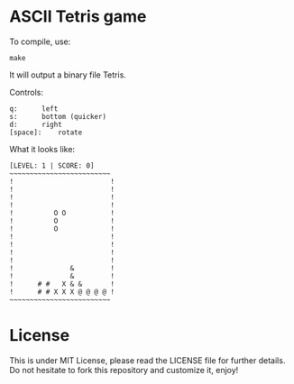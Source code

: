 # ASCII Tetris game

To compile, use:

    make

It will output a binary file Tetris.

Controls:

    q: 		left
    s: 		bottom (quicker)
    d: 		right
    [space]: 	rotate

What it looks like:

    [LEVEL: 1 | SCORE: 0]
    ~~~~~~~~~~~~~~~~~~~~~~~~~
    !                        !
    !                        !
    !                        !
    !                        !
    !          O O           !
    !          O             !
    !          O             !
    !                        !
    !                        !
    !                        !
    !                        !
    !              &         !
    !              &         !
    !      # #   X & &       !
    !      # # X X X @ @ @ @ !
    ~~~~~~~~~~~~~~~~~~~~~~~~~

# License

This is under MIT License, please read the LICENSE file for further details.
Do not hesitate to fork this repository and customize it, enjoy!
